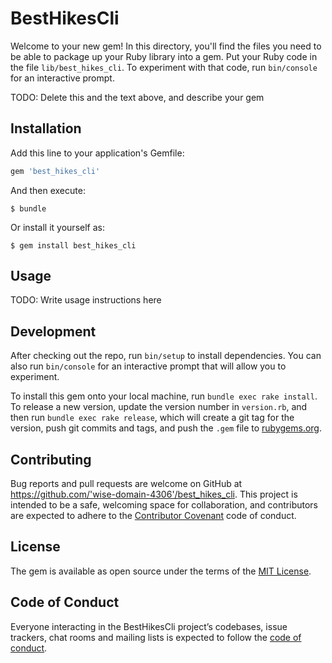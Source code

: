 # BestHikesCli

Welcome to your new gem! In this directory, you'll find the files you need to be able to package up your Ruby library into a gem. Put your Ruby code in the file `lib/best_hikes_cli`. To experiment with that code, run `bin/console` for an interactive prompt.

TODO: Delete this and the text above, and describe your gem

## Installation

Add this line to your application's Gemfile:

```ruby
gem 'best_hikes_cli'
```

And then execute:

    $ bundle

Or install it yourself as:

    $ gem install best_hikes_cli

## Usage

TODO: Write usage instructions here

## Development

After checking out the repo, run `bin/setup` to install dependencies. You can also run `bin/console` for an interactive prompt that will allow you to experiment.

To install this gem onto your local machine, run `bundle exec rake install`. To release a new version, update the version number in `version.rb`, and then run `bundle exec rake release`, which will create a git tag for the version, push git commits and tags, and push the `.gem` file to [rubygems.org](https://rubygems.org).

## Contributing

Bug reports and pull requests are welcome on GitHub at https://github.com/'wise-domain-4306'/best_hikes_cli. This project is intended to be a safe, welcoming space for collaboration, and contributors are expected to adhere to the [Contributor Covenant](http://contributor-covenant.org) code of conduct.

## License

The gem is available as open source under the terms of the [MIT License](https://opensource.org/licenses/MIT).

## Code of Conduct

Everyone interacting in the BestHikesCli project’s codebases, issue trackers, chat rooms and mailing lists is expected to follow the [code of conduct](https://github.com/'wise-domain-4306'/best_hikes_cli/blob/master/CODE_OF_CONDUCT.md).
